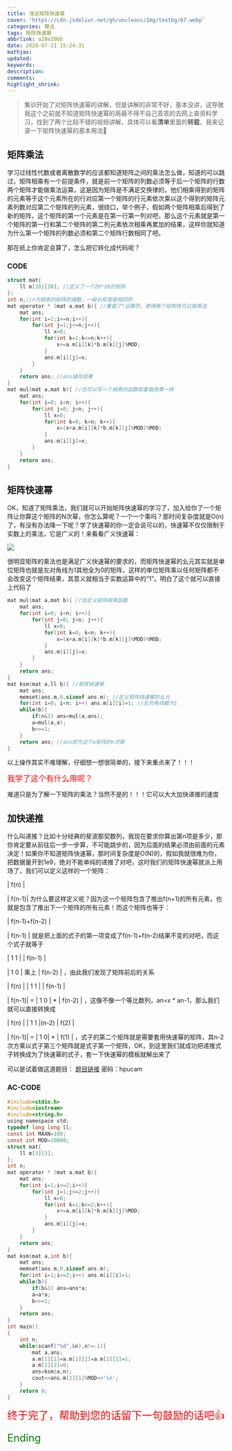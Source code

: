```yaml
---
title: 浅谈矩阵快速幂
cover: 'https://cdn.jsdelivr.net/gh/uncleacc/Img/textbg/67.webp'
categories: 算法
tags: 矩阵快速幂
abbrlink: a28e20bb
date: 2020-07-21 15:24:31
mathjax:
updated:
keywords:
description:
comments:
highlight_shrink:
---
```


> 集训开始了对矩阵快速幂的讲解，但是讲解的非常不好，基本没讲，这导致我这个之前就不知道矩阵快速幂的蒟蒻不得不自己乖乖的去网上查资料学习，找到了两个比较不错的视频讲解，具体可以看**清单**里面的**转载**，我来记录一下矩阵快速幂的基本用法🐷

## 矩阵乘法

学习过线性代数或者离散数学的应该都知道矩阵之间的乘法怎么做，知道的可以跳过，矩阵相乘有一个前提条件，就是前一个矩阵的列数必须等于后一个矩阵的行数两个矩阵才能做乘法运算，这是因为矩阵是不满足交换律的，他们相乘得到的矩阵的元素等于这个元素所在的行对应第一个矩阵的行元素依次乘以这个得到的矩阵元素列数对应第二个矩阵的列元素，很绕口，举个例子，假如两个矩阵相乘后得到了新的矩阵，这个矩阵的第一个元素是在第一行第一列对吧，那么这个元素就是第一个矩阵的第一行和第二个矩阵的第二列元素依次相乘再累加的结果，这样你就知道为什么第一个矩阵的列数必须和第二个矩阵行数相同了吧。

那在纸上你肯定会算了，怎么把它转化成代码呢？

### CODE

```c
struct mat{
	ll m[20][20]; //定义了一个20*20的矩阵
};
int n;//n为相乘的矩阵的维数，一般长和宽是相同的
mat operator * (mat a,mat b){ //重载了*运算符，使得两个结构体可以做乘法
	mat ans;
	for(int i=1;i<=n;i++){
		for(int j=1;j<=n;j++){
			ll x=0;
			for(int k=1;k<=n;k++){
				x+=a.m[i][k]*b.m[k][j]%MOD;
			}
			ans.m[i][j]=x;
		}
	}
	return ans; //ans储存结果
}
mat mul(mat a,mat b){ //也可以写一个相乘的函数和重载效果一样
    mat ans;
    for(int i=0; i<n; i++){
		for(int j=0; j<n; j++){
			ll x=0;
			for(int k=0; k<n; k++){
            	x=(x+a.m[i][k]*b.m[k][j]%MOD)%MOD;
			}
			ans.m[i][j]=x;
		}
	}
    return ans;
}
```

## 矩阵快速幂

OK，知道了矩阵乘法，我们就可以开始矩阵快速幂的学习了，加入给你了一个矩阵让你算这个矩阵的N次幂，你怎么算呢？一个一个乘吗？那时间复杂度就是O(n)了，有没有办法降一下呢？学了快速幂的你一定会说可以的，快速幂不仅仅限制于实数上的乘法，它是广义的！来看看广义快速幂：

![](https://cdn.jsdelivr.net/gh/uncleacc/Sucai/9.png)

很明显矩阵的乘法也是满足广义快速幂的要求的，而矩阵快速幂的幺元其实就是单位矩阵也就是左对角线为1其他全为0的矩阵，这样的单位矩阵乘以任何矩阵都不会改变这个矩阵结果，其意义就相当于实数运算中的“1”。明白了这个就可以直接上代码了

```c
mat mul(mat a,mat b){ //自定义矩阵相乘函数
    mat ans;
    for(int i=0; i<n; i++){
		for(int j=0; j<n; j++){
			ll x=0;
			for(int k=0; k<n; k++){
            	x=(x+a.m[i][k]*b.m[k][j]%MOD)%MOD;
			}
			ans.m[i][j]=x;
		}
	}
    return ans;
}
mat ksm(mat a,ll b){ //矩阵快速幂
    mat ans;
    memset(ans.m,0,sizeof ans.m); //定义矩阵快速幂的幺元
    for(int i=0; i<n; i++) ans.m[i][i]=1; //左对角线都为1
    while(b){
    	if(n&1) ans=mul(a,ans);
    	a=mul(a,a);
    	b>>=1;
	}
    return ans; //ans即为这个a矩阵的n次幂
}
```

以上操作其实不难理解，仔细想一想很简单的，接下来重点来了！！！

<font color="red" size=4>我学了这个有什么用呢？</font>

难道只是为了解一下矩阵的乘法？当然不是的！！！它可以大大加快递推的速度

## 加快递推

什么叫递推？比如十分经典的斐波那契数列，我现在要求你算出第n项是多少，那你肯定要从前往后一步一步算，不可能跳步的，因为后面的结果必须由前面的元素决定！如果你不知道矩阵快速幂，那时间复杂度是O(N)的，假如我就很难为你，把数据量开到1e9，绝对不能单纯的递推了对吧，这时我们的矩阵快速幂就派上用场了，我们可以定义这样的一个矩阵：

|   f(n)  |

|  f(n-1)|                     为什么要这样定义呢？因为这一个矩阵包含了推出f(n+1)的所有元素，也就是包含了推出下一个矩阵的所有元素！而这个矩阵也等于：

| f(n-1)+f(n-2) |

|       f(n-1)      |                就是把上面的式子的第一项变成了f(n-1)+f(n-2)结果不变的对吧，而这个式子就等于

| 1 1 |             | f(n-1) |

| 1 0 |  乘上    | f(n-2) |  ，由此我们发现了矩阵前后的关系

|   f(n)  |          | 1 1 |          | f(n-1) |

|  f(n-1)|   =    | 1 0 |    *    | f(n-2) |  ，这像不像一个等比数列，an=x * an-1，那么我们就可以直接转换成

|   f(n)  |          | 1 1 |(n-2)   |  f(2)    |

|  f(n-1)| =      | 1  0|   *      |  f(1)    | ，式子的第二个矩阵就是需要套用快速幂的矩阵，其n-2次方乘以式子第三个矩阵就是式子第一个矩阵，OK，到这里我们就成功把递推式子转换成为了快速幂的式子，套一下快速幂的模板就解出来了

可以是试着做这道题目： [题目链接](https://vjudge.net/contest/383066#problem/A) 密码：hpucam

### AC-CODE

```c
#include<stdio.h>
#include<iostream>
#include<string.h>
using namespace std;
typedef long long ll;
const int MAXN=100;
const int MOD=10000;
struct mat{
	ll m[3][3];
};
int n;
mat operator * (mat a,mat b){
	mat ans;
	for(int i=1;i<=2;i++){
		for(int j=1;j<=2;j++){
			ll x=0;
			for(int k=1;k<=2;k++){
				x+=a.m[i][k]*b.m[k][j]%MOD;
			}
			ans.m[i][j]=x;
		}
	}
	return ans;
}
mat ksm(mat a,int b){
	mat ans;
	memset(ans.m,0,sizeof ans.m);
	for(int i=1;i<=2;i++) ans.m[i][i]=1;
	while(b){
		if(b&1) ans=ans*a;
		a=a*a;
		b>>=1;
	}
	return ans;
}
int main()
{
	int n;
	while(scanf("%d",&n),n!=-1){
		mat a,ans;
		a.m[1][1]=a.m[1][2]=a.m[2][1]=1;
		a.m[2][2]=0;
		ans=ksm(a,n);
		cout<<ans.m[2][1]%MOD<<'\n';
	}
	return 0;
}
```

<font color="red" size=5>终于完了，帮助到您的话留下一句鼓励的话吧👍</font>

<font color="green" size=5>Ending</font>
